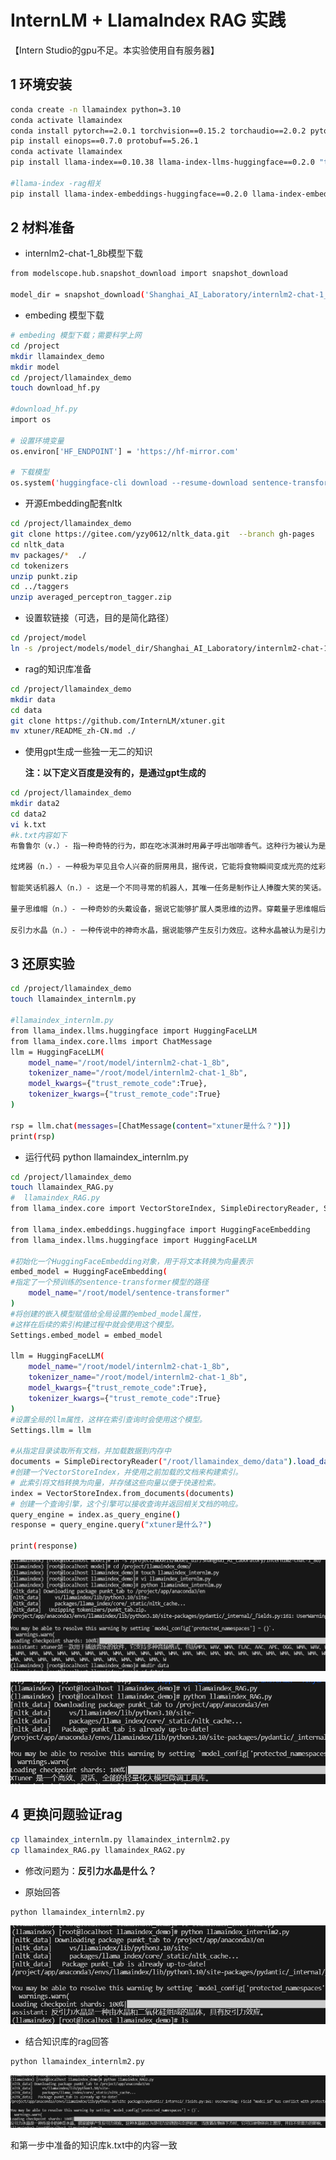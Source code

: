 # InternLM + LlamaIndex RAG 实践

【Intern Studio的gpu不足。本实验使用自有服务器】

## 1 环境安装

```bash
conda create -n llamaindex python=3.10
conda activate llamaindex
conda install pytorch==2.0.1 torchvision==0.15.2 torchaudio==2.0.2 pytorch-cuda=11.7 -c pytorch -c nvidia
pip install einops==0.7.0 protobuf==5.26.1
conda activate llamaindex
pip install llama-index==0.10.38 llama-index-llms-huggingface==0.2.0 "transformers[torch]==4.41.1" "huggingface_hub[inference]==0.23.1" huggingface_hub==0.23.1 sentence-transformers==2.7.0 sentencepiece==0.2.0

#llama-index -rag相关
pip install llama-index-embeddings-huggingface==0.2.0 llama-index-embeddings-instructor==0.1.3
```

## 2 材料准备

- internlm2-chat-1_8b模型下载

```bash
from modelscope.hub.snapshot_download import snapshot_download
 
model_dir = snapshot_download('Shanghai_AI_Laboratory/internlm2-chat-1_8b', cache_dir='./model_dir', revision='master')
```

- embeding 模型下载

```bash
# embeding 模型下载；需要科学上网
cd /project
mkdir llamaindex_demo
mkdir model
cd /project/llamaindex_demo
touch download_hf.py

#download_hf.py
import os

# 设置环境变量
os.environ['HF_ENDPOINT'] = 'https://hf-mirror.com'

# 下载模型
os.system('huggingface-cli download --resume-download sentence-transformers/paraphrase-multilingual-MiniLM-L12-v2 --local-dir /root/model/sentence-transformer')
```

- 开源Embedding配套nltk

```bash
cd /project/llamaindex_demo
git clone https://gitee.com/yzy0612/nltk_data.git  --branch gh-pages
cd nltk_data
mv packages/*  ./
cd tokenizers
unzip punkt.zip
cd ../taggers
unzip averaged_perceptron_tagger.zip
```

- 设置软链接（可选，目的是简化路径）

```bash
cd /project/model
ln -s /project/models/model_dir/Shanghai_AI_Laboratory/internlm2-chat-1_8b/ ./
```

- rag的知识库准备

```bash
cd /project/llamaindex_demo
mkdir data
cd data
git clone https://github.com/InternLM/xtuner.git
mv xtuner/README_zh-CN.md ./
```

- 使用gpt生成一些独一无二的知识

  **注：以下定义百度是没有的，是通过gpt生成的**

```bash
cd /project/llamaindex_demo
mkdir data2
cd data2
vi k.txt
#k.txt内容如下
布鲁鲁尔（v.）- 指一种奇特的行为，即在吃冰淇淋时用鼻子呼出咖啡香气。这种行为被认为是一种超凡的美食体验，能够唤醒沉睡的味蕾。

炫烤器（n.）- 一种极为罕见且令人兴奋的厨房用具，据传说，它能将食物瞬间变成光亮的炫彩状态。使用炫烤器烹饪的食物会散发出奇幻的色彩和迷人的香气，令人难以置信。

智能笑话机器人（n.）- 这是一个不同寻常的机器人，其唯一任务是制作让人捧腹大笑的笑话。智能笑话机器人具备人工智能技术，可以根据不同的情境和听众的喜好创造个性化的笑话。它是喜剧表演的终极替代品。

量子思维帽（n.）- 一种奇妙的头戴设备，据说它能够扩展人类思维的边界。穿戴量子思维帽后，个体可以在瞬间获得超越常人的洞察力和创造力，从而解决世界上最复杂的问题。

反引力水晶（n.）- 一种传说中的神奇水晶，据说能够产生反引力效应。这种水晶被认为是引力定律的完全逆转者，当放置在物体下方时，它可以使物体向上漂浮，并且不受重力的影响。
```



## 3 还原实验

```bash
cd /project/llamaindex_demo
touch llamaindex_internlm.py

#llamaindex_internlm.py
from llama_index.llms.huggingface import HuggingFaceLLM
from llama_index.core.llms import ChatMessage
llm = HuggingFaceLLM(
    model_name="/root/model/internlm2-chat-1_8b",
    tokenizer_name="/root/model/internlm2-chat-1_8b",
    model_kwargs={"trust_remote_code":True},
    tokenizer_kwargs={"trust_remote_code":True}
)

rsp = llm.chat(messages=[ChatMessage(content="xtuner是什么？")])
print(rsp)

```

- 运行代码
  python llamaindex_internlm.py

```bash
cd /project/llamaindex_demo
touch llamaindex_RAG.py
#  llamaindex_RAG.py
from llama_index.core import VectorStoreIndex, SimpleDirectoryReader, Settings

from llama_index.embeddings.huggingface import HuggingFaceEmbedding
from llama_index.llms.huggingface import HuggingFaceLLM

#初始化一个HuggingFaceEmbedding对象，用于将文本转换为向量表示
embed_model = HuggingFaceEmbedding(
#指定了一个预训练的sentence-transformer模型的路径
    model_name="/root/model/sentence-transformer"
)
#将创建的嵌入模型赋值给全局设置的embed_model属性，
#这样在后续的索引构建过程中就会使用这个模型。
Settings.embed_model = embed_model

llm = HuggingFaceLLM(
    model_name="/root/model/internlm2-chat-1_8b",
    tokenizer_name="/root/model/internlm2-chat-1_8b",
    model_kwargs={"trust_remote_code":True},
    tokenizer_kwargs={"trust_remote_code":True}
)
#设置全局的llm属性，这样在索引查询时会使用这个模型。
Settings.llm = llm

#从指定目录读取所有文档，并加载数据到内存中
documents = SimpleDirectoryReader("/root/llamaindex_demo/data").load_data()
#创建一个VectorStoreIndex，并使用之前加载的文档来构建索引。
# 此索引将文档转换为向量，并存储这些向量以便于快速检索。
index = VectorStoreIndex.from_documents(documents)
# 创建一个查询引擎，这个引擎可以接收查询并返回相关文档的响应。
query_engine = index.as_query_engine()
response = query_engine.query("xtuner是什么?")

print(response)
```

![image-20240828170150119](InternLM%20+%20LlamaIndex%20RAG%20%E5%AE%9E%E8%B7%B5.assets/image-20240828170150119.png)

![image-20240828170231532](InternLM%20+%20LlamaIndex%20RAG%20%E5%AE%9E%E8%B7%B5.assets/image-20240828170231532.png)

## 4 更换问题验证rag

```bash
cp llamaindex_internlm.py llamaindex_internlm2.py
cp llamaindex_RAG.py llamaindex_RAG2.py
```

- 修改问题为：**反引力水晶是什么？**

- 原始回答

```bash
python llamaindex_internlm2.py
```

![image-20240828170600794](InternLM%20+%20LlamaIndex%20RAG%20%E5%AE%9E%E8%B7%B5.assets/image-20240828170600794.png)

- 结合知识库的rag回答

```bash
python llamaindex_internlm2.py
```

![image-20240828170634113](InternLM%20+%20LlamaIndex%20RAG%20%E5%AE%9E%E8%B7%B5.assets/image-20240828170634113.png)

和第一步中准备的知识库k.txt中的内容一致